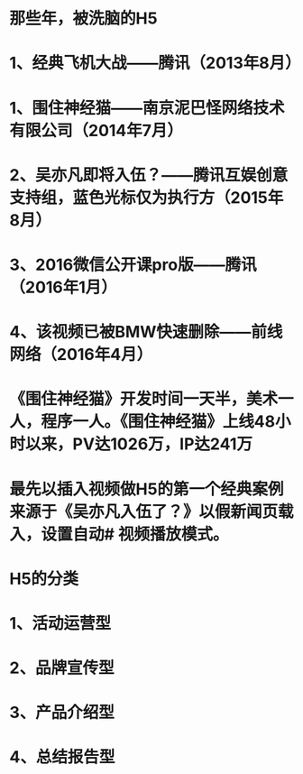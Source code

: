 # 那些年，被洗脑的H5
# 1、经典飞机大战——腾讯（2013年8月）
# 1、围住神经猫——南京泥巴怪网络技术有限公司（2014年7月）
# 2、吴亦凡即将入伍？——腾讯互娱创意支持组，蓝色光标仅为执行方（2015年8月）
# 3、2016微信公开课pro版——腾讯（2016年1月）
# 4、该视频已被BMW快速删除——前线网络（2016年4月）

# 《围住神经猫》开发时间一天半，美术一人，程序一人。《围住神经猫》上线48小时以来，PV达1026万，IP达241万

# 最先以插入视频做H5的第一个经典案例来源于《吴亦凡入伍了？》以假新闻页载入，设置自动# 视频播放模式。

# H5的分类
# 1、活动运营型
# 2、品牌宣传型
# 3、产品介绍型
# 4、总结报告型
